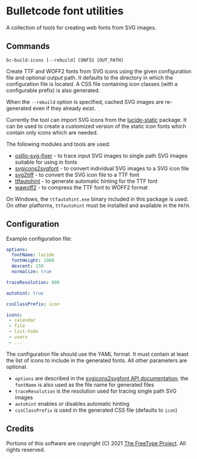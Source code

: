 # Bulletcode font utilities

A collection of tools for creating web fonts from SVG images.


## Commands

```
bc-build-icons [--rebuild] CONFIG [OUT_PATH]
```

Create TTF and WOFF2 fonts from SVG icons using the given configuration file and optional output path. It defaults to the directory in which the configuration file is located. A CSS file containing icon classes (with a configurable prefix) is also generated.

When the `--rebuild` option is specified, cached SVG images are re-generated even if they already exist.

Currently the tool can import SVG icons from the [lucide-static](https://lucide.dev/guide/packages/lucide-static) package. It can be used to create a customized version of the static icon fonts which contain only icons which are needed.

The following modules and tools are used:

 - [oslllo-svg-fixer](https://github.com/oslllo/svg-fixer) - to trace input SVG images to single path SVG images suitable for using in fonts
 - [svgicons2svgfont](https://github.com/nfroidure/svgicons2svgfont) - to convert individual SVG images to a SVG icon file
 - [svg2tiff](https://github.com/fontello/svg2ttf) - to convert the SVG icon file to a TTF font
 - [ttfautohint](https://freetype.org/ttfautohint/) - to generate automatic hinting for the TTF font
 - [wawoff2](https://github.com/fontello/wawoff2) - to compress the TTF font to WOFF2 format

On Windows, the `ttfautohint.exe` binary included in this package is used. On other platforms, `ttfautohint` must be installed and available in the `PATH`.


## Configuration

Example configuration file:

```yaml
options:
  fontName: lucide
  fontHeight: 1000
  descent: 150
  normalize: true

traceResolution: 800

autohint: true

cssClassPrefix: icon

icons:
 - calendar
 - file
 - list-todo
 - users
 - ...
```

The configuration file should use the YAML format. It must contain at least the list of icons to include in the generated fonts. All other parameters are optional.

 - `options` are described in the [svgicons2svgfont API documentation](https://github.com/nfroidure/svgicons2svgfont?tab=readme-ov-file#api); the `fontName` is also used as the file name for generated files
 - `traceResolution` is the resolution used for tracing single path SVG images
 - `autohint` enables or disables automatic hinting
 - `cssClassPrefix` is used in the generated CSS file (defaults to `icon`)


## Credits

Portions of this software are copyright (C) 2021 [The FreeType Project](https://www.freetype.org). All rights reserved.
